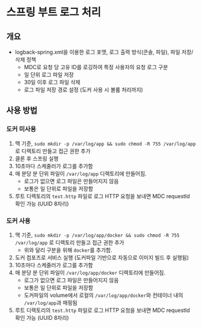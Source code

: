 # 스프링 부트 로그 처리

## 개요

- logback-spring.xml을 이용한 로그 포맷, 로그 출력 방식(콘솔, 파일), 파일 저장/삭제 정책
    - MDC로 요청 당 고유 ID를 로깅하여 특정 사용자의 요청 로그 구분
    - 일 단위 로그 파일 저장
    - 30일 이후 로그 파일 삭제
    - 로그 파일 저장 경로 설정 (도커 사용 시 볼륨 처리까지)

## 사용 방법

### 도커 미사용

1. 맥 기준, `sudo mkdir -p /var/log/app && sudo chmod -R 755 /var/log/app` 로 디렉토리 만들고 접근 권한 추가
1. 클론 후 스프링 실행
2. 10초마다 스케줄러가 로그를 추가함
3. 매 분당 분 단위 파일이 `/var/log/app` 디렉토리에 만들어짐.
    - 로그가 없으면 로그 파일은 만들어지지 않음
    - 보통은 일 단위로 파일을 저장함
4. 루트 디렉토리의 `test.http` 파일로 로그 HTTP 요청을 보내면 MDC requestId 확인 가능 (UUID 8자리)

### 도커 사용

1. 맥 기준, `sudo mkdir -p /var/log/app/docker && sudo chmod -R 755 /var/log/app` 로 디렉토리 만들고 접근 권한 추가
    - 위와 달리 구분을 위해 `docker`를 추가함.
1. 도커 컴포즈로 서비스 실행 (도커파일 기반으로 자동으로 이미지 빌드 후 실행됨)
2. 10초마다 스케줄러가 로그를 추가함
3. 매 분당 분 단위 파일이 `/var/log/app/docker` 디렉토리에 만들어짐.
    - 로그가 없으면 로그 파일은 만들어지지 않음
    - 보통은 일 단위로 파일을 저장함
    - 도커파일의 volume에서 로컬의 `/var/log/app/docker`와 컨테이너 내의 `/var/log/app`과 매핑됨
4. 루트 디렉토리의 `test.http` 파일로 로그 HTTP 요청을 보내면 MDC requestId 확인 가능 (UUID 8자리)